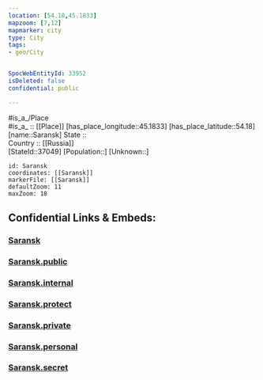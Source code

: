 ```yaml
---
location: [54.18,45.1833] 
mapzoom: [7,12] 
mapmarker: city 
type: City
tags:
- geo/City


SpocWebEntityId: 33952
isDeleted: false
confidential: public

---
```

#is_a_/Place  
#is_a_ :: [[Place]] 
[has_place_longitude::45.1833] 
[has_place_latitude::54.18] 
[name::Saransk] 
State ::  
Country :: [[Russia]]  
[StateId::37049] 
[Population::] 
[Unknown::] 


```leaflet
id: Saransk
coordinates: [[Saransk]] 
markerFile: [[Saransk]] 
defaultZoom: 11 
maxZoom: 18
```


## Confidential Links & Embeds: 

### [Saransk](/_Standards/Earth/Continent/Europe/Europe~East/Russia/Russia~Volga/Mordovia~Republic/City/Saransk.md) 

### [Saransk.public](/_public/Earth/Continent/Europe/Europe~East/Russia/Russia~Volga/Mordovia~Republic/City/Saransk.public.md) 

### [Saransk.internal](/_internal/Earth/Continent/Europe/Europe~East/Russia/Russia~Volga/Mordovia~Republic/City/Saransk.internal.md) 

### [Saransk.protect](/_protect/Earth/Continent/Europe/Europe~East/Russia/Russia~Volga/Mordovia~Republic/City/Saransk.protect.md) 

### [Saransk.private](/_private/Earth/Continent/Europe/Europe~East/Russia/Russia~Volga/Mordovia~Republic/City/Saransk.private.md) 

### [Saransk.personal](/_personal/Earth/Continent/Europe/Europe~East/Russia/Russia~Volga/Mordovia~Republic/City/Saransk.personal.md) 

### [Saransk.secret](/_secret/Earth/Continent/Europe/Europe~East/Russia/Russia~Volga/Mordovia~Republic/City/Saransk.secret.md)

